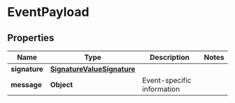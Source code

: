

# EventPayload


## Properties

| Name | Type | Description | Notes |
|------------ | ------------- | ------------- | -------------|
|**signature** | [**SignatureValueSignature**](SignatureValueSignature.md) |  |  |
|**message** | **Object** | Event-specific information |  |



